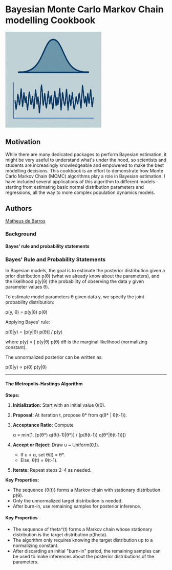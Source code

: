 # Bayesian Monte Carlo Markov Chain modelling Cookbook

<img src="thumbnail.png" width="300"/>

## Motivation

While there are many dedicated packages to perform Bayesian estimation, it might be very useful to understand what's under the hood, so scientists and students are increasingly knowledgeable and empowered to make the best modelling decisions. This cookbook is an effort to demonstrate how Monte Carlo Markov Chain (MCMC) algorithms play a role in Bayesian estimation. I have included several applications of this algorithm to different models - starting from estimating basic normal distribution parameters and regressions, all the way to more complex population dynamics models.

## Authors

[Matheus de Barros](https://github.com/matheusbarrosb)

### Background

#### Bayes' rule and probability statements

### Bayes' Rule and Probability Statements

In Bayesian models, the goal is to estimate the posterior distribution given a prior distribution p(θ) (what we already know about the parameters), and the likelihood p(y|θ) (the probability of observing the data y given parameter values θ).

To estimate model parameters θ given data y, we specify the joint probability distribution:

p(y, θ) = p(y|θ) p(θ)

Applying Bayes' rule:

p(θ|y) = [p(y|θ) p(θ)] / p(y)

where p(y) = ∫ p(y|θ) p(θ) dθ is the marginal likelihood (normalizing constant).

The unnormalized posterior can be written as:

p(θ|y) ∝ p(θ) p(y|θ)

---

#### The Metropolis-Hastings Algorithm

**Steps:**

1. **Initialization:** Start with an initial value θ(0).
2. **Proposal:** At iteration t, propose θ* from q(θ* | θ(t-1)).
3. **Acceptance Ratio:** Compute

   α = min(1, [p(θ*) q(θ(t-1)|θ*)] / [p(θ(t-1)) q(θ*|θ(t-1))])

4. **Accept or Reject:** Draw u ~ Uniform(0,1).
   - If u < α, set θ(t) = θ*.
   - Else, θ(t) = θ(t-1).
5. **Iterate:** Repeat steps 2–4 as needed.

**Key Properties:**
- The sequence {θ(t)} forms a Markov chain with stationary distribution p(θ).
- Only the unnormalized target distribution is needed.
- After burn-in, use remaining samples for posterior inference.

#### Key Properties

- The sequence of theta^(t) forms a Markov chain whose stationary distribution is the target distribution p(theta).
- The algorithm only requires knowing the target distribution up to a normalizing constant.
- After discarding an initial "burn-in" period, the remaining samples can be used to make inferences about the posterior distributions of the parameters.
